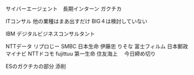 

サイバーエージェント　長期インターン
 ガクチカ

ITコンサル
他の業種はまあ出すだけ
BIG４は検討していない




IBM 
デジタルビジネスコンサルタント

NTTデータ
リプロじー
SMBC
日本生命
伊藤忠
りそな
富士フィルム
日本郵政
マイナビ
NTTドコモ
fujittuu
第一生命
住友海上 　今日締め切り


ESのガクチカの部分
添削


